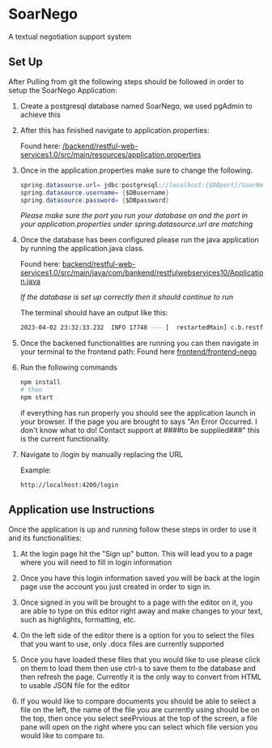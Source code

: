 # SoarNego

A textual negotiation support system

## Set Up

After Pulling from git the following steps should be followed in order to setup the
SoarNego Application:

1) Create a postgresql database named SoarNego, we used pgAdmin to achieve this

2) After this has finished navigate to application.properties:

    Found here:
    [/backend/restful-web-services1.0/src/main/resources/application.properties](backend/restful-web-services1.0/src/main/resources/application.properties)

3) Once in the application.properties make sure to change the following.

    ```java
    spring.datasource.url= jdbc:postgresql://localhost:{$DBport}/SoarNego
    spring.datasource.username= {$DBusername}
    spring.datasource.password= {$DBpassword}
    ```

    *Please make sure the port you run your database on and the port in your application.properties under spring.datasource.url are matching*

4) Once the database has been configured please run the java application by running the application.java class.

    Found here: [backend/restful-web-services1.0/src/main/java/com/bankend/restfulwebservices10/Application.java](backend/restful-web-services1.0/src/main/java/com/bankend/restfulwebservices10/Application.java)

    *If the database is set up correctly then it should continue to run*

    The terminal should have an output like this:

    ```bash
    2023-04-02 23:32:33.232  INFO 17748 --- [  restartedMain] c.b.restfulwebservices10.Application     : Started Application in 3.685 seconds (JVM running for 4.02)
    ```

5) Once the backened functionalities are running you can then navigate in your terminal to the frontend path: Found here [frontend/frontend-nego](frontend/frontend-nego)

6) Run the following commands

    ```bash
    npm install
    # then
    npm start
    ```

    if everything has run properly you should see the application launch in your browser. If the page you are brought to says
    "An Error Occurred. I don't know what to do! Contact support at ####to be supplied###" this is the current functionality.

7) Navigate to /login by manually replacing the URL

    Example:

    ```text
    http://localhost:4200/login
    ```

## Application use Instructions

Once the application is up and running follow these steps in order to use it and its functionalities:

1) At the login page hit the "Sign up" button. This will lead you to a page where you will need to fill in login information

2) Once you have this login information saved you will be back at the login page use the account you just
created in order to sign in.

3) Once signed in you will be brought to a page with the editor on it, you are able to type on this editor right away
and make changes to your text, such as highlights, formatting, etc.

4) On the left side of the editor there is a option for you to select the files that you want to use, only .docx files are currently supported

5) Once you have loaded these files that you would like to use please click on them to load them then use ctrl-s to save them to the database and then
refresh the page. Currently it is the only way to convert from HTML to usable JSON file for the editor

6) If you would like to compare documents you should be able to select a file on the left, the name of the file you
are currently using should be on the top, then once you select seePrvious at the top of the screen, a file pane will open on the right where you
can select which file version you would like to compare to.
